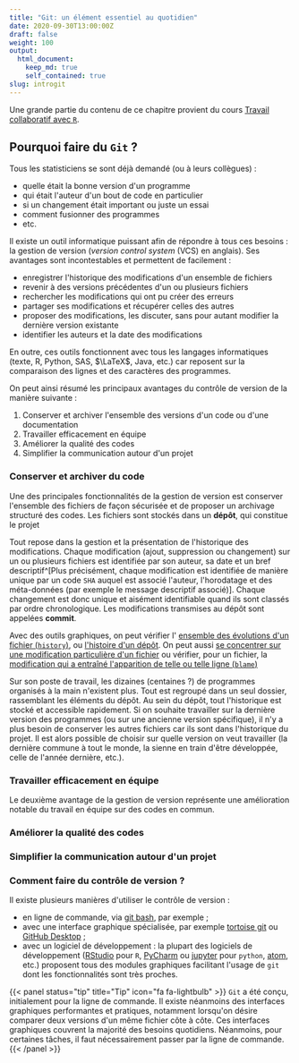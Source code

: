 ```yaml
---
title: "Git: un élément essentiel au quotidien"
date: 2020-09-30T13:00:00Z
draft: false
weight: 100
output: 
  html_document:
    keep_md: true
    self_contained: true
slug: introgit
---
```


Une grande partie du contenu de ce chapitre provient du cours
[Travail collaboratif avec `R`](https://linogaliana.gitlab.io/collaboratif/git.html).

## Pourquoi faire du `Git` <i class="fas fa-code-branch"></i> ?

Tous les statisticiens se sont déjà demandé (ou à leurs collègues) : 

* quelle était la bonne version d'un programme 
* qui était l'auteur d'un bout de code en particulier
* si un changement était important ou juste un essai
* comment fusionner des programmes
* etc.

Il existe un outil informatique puissant afin de répondre à tous ces besoins : la gestion de version (*version control system* (VCS) en anglais). Ses avantages sont incontestables et permettent de facilement :

* enregistrer l'historique des modifications d'un ensemble de fichiers 
* revenir à des versions précédentes d'un ou plusieurs fichiers
* rechercher les modifications qui ont pu créer des erreurs
* partager ses modifications et récupérer celles des autres
* proposer des modifications, les discuter, sans pour autant modifier la dernière version existante
* identifier les auteurs et la date des modifications

En outre, ces outils fonctionnent avec tous les langages informatiques (texte, R, Python, SAS, $\LaTeX$, Java, etc.) car reposent sur la comparaison des lignes et des caractères des programmes.


On peut ainsi résumé les principaux avantages du contrôle de version 
de la manière suivante :

1. Conserver et archiver l'ensemble des versions d'un code ou d'une documentation
2. Travailler efficacement en équipe
3. Améliorer la qualité des codes
4. Simplifier la communication autour d'un projet


### Conserver et archiver du code

Une des principales fonctionnalités de la gestion de version est conserver l'ensemble des fichiers de façon sécurisée et de proposer un archivage structuré des codes. Les fichiers sont stockés dans un **dépôt**, qui constitue le projet

Tout repose dans la gestion et la présentation de l'historique des modifications. Chaque modification (ajout, suppression ou changement) sur un ou plusieurs fichiers est identifiée par son auteur, sa date et un bref descriptif^[Plus précisément, chaque modification est identifiée de manière unique par un code `SHA` auquel est associé l'auteur, l'horodatage et des méta-données (par exemple le message descriptif associé)]. Chaque changement est donc unique et aisément identifiable quand ils sont classés par ordre chronologique. Les modifications transmises au dépôt sont appelées **commit**.

Avec des outils graphiques, on peut vérifier l'
[ensemble des évolutions d'un fichier (`history`)](https://github.com/linogaliana/python-datascientist/commits/master/README.md), 
ou [l'histoire d'un dépôt](https://github.com/linogaliana/python-datascientist/commits/master).
On peut aussi 
[se concentrer sur une modification particulière d'un fichier](https://github.com/linogaliana/python-datascientist/commit/7e5d30ae0e260f9485453b42f195b0181a53e32e#diff-04c6e90faac2675aa89e2176d2eec7d8) ou vérifier, pour un fichier, la
[modification qui a entraîné l'apparition de telle ou telle ligne (`blame`)](https://github.com/linogaliana/python-datascientist/blame/master/README.md)

Sur son poste de travail, les dizaines (centaines ?) de programmes organisés à la main n'existent plus. Tout est regroupé dans un seul dossier, rassemblant les éléments du dépôt. Au sein du dépôt, tout l'historique est stocké et accessible rapidement. Si on souhaite travailler sur la dernière version des programmes (ou sur une ancienne version spécifique), il n'y a plus besoin de conserver les autres fichiers car ils sont dans l'historique du projet. Il est alors possible de choisir sur quelle version on veut travailler (la dernière commune à tout le monde, la sienne en train d'être développée, celle de l'année dernière, etc.).


### Travailler efficacement en équipe

Le deuxième avantage de la gestion de version représente une amélioration notable du travail en équipe sur des codes en commun. 

### Améliorer la qualité des codes

### Simplifier la communication autour d'un projet


### Comment faire du contrôle de version ?

Il existe plusieurs manières d'utiliser le contrôle de version : 

* en ligne de commande, via [git bash](https://gitforwindows.org/), par exemple ;
* avec une interface graphique spécialisée, par exemple [tortoise git](https://tortoisegit.org/) ou [GitHub Desktop](https://desktop.github.com/) ;
* avec un logiciel de développement : la plupart des logiciels de développement ([RStudio](https://rstudio.com/) pour `R`, [PyCharm](https://www.jetbrains.com/fr-fr/pycharm/) ou [jupyter](https://jupyter.org/) pour `python`, [atom](https://atom.io/), etc.) proposent tous des modules graphiques facilitant l'usage de `git` dont les fonctionnalités sont très proches.


{{< panel status="tip" title="Tip" icon="fa fa-lightbulb" >}}
`Git` a été conçu, initialement pour la ligne de commande. Il existe
néanmoins des interfaces graphiques performantes
et pratiques, notamment lorsqu'on désire comparer deux versions d'un même
fichier côte à côte. Ces interfaces graphiques couvrent la majorité des
besoins quotidiens. Néanmoins, pour certaines tâches, il faut nécessairement
passer par la ligne de commande.
{{< /panel >}}



